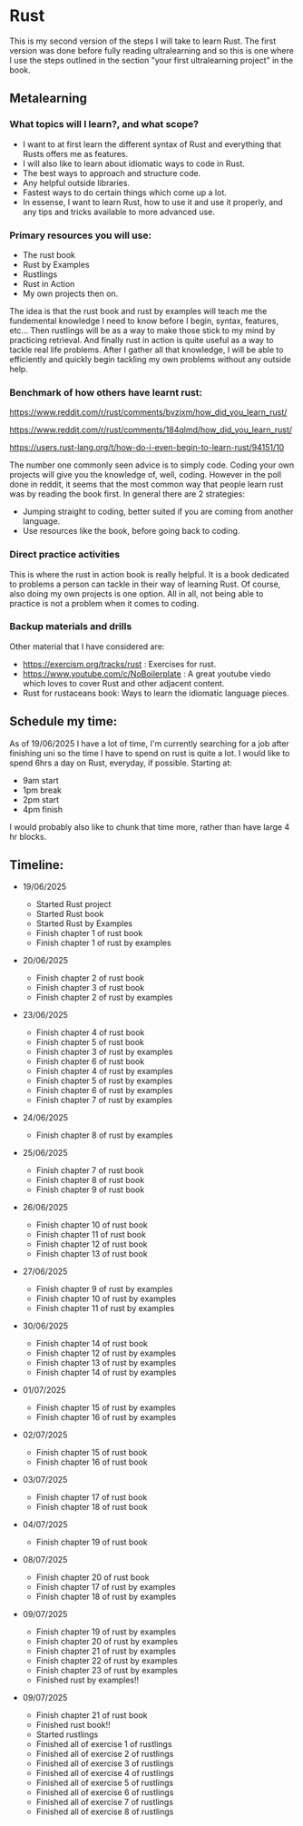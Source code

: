 # Rust

This is my second version of the steps I will take to learn Rust. The first version was done before fully reading ultralearning
and so this is one where I use the steps outlined in the section "your first ultralearning project" in the book.

## Metalearning

### What topics will I learn?, and what scope? 

- I want to at first learn the different syntax of Rust and everything that Rusts offers me as features. 
- I will also like to learn about idiomatic ways to code in Rust.
- The best ways to approach and structure code. 
- Any helpful outside libraries.
- Fastest ways to do certain things which come up a lot. 
- In essense, I want to learn Rust, how to use it and use it properly, and any tips and tricks available to more advanced use. 

### Primary resources you will use:

- The rust book
- Rust by Examples
- Rustlings
- Rust in Action
- My own projects then on. 

The idea is that the rust book and rust by examples will teach me the fundemental knowledge I need to know before I begin, syntax, features, etc...
Then rustlings will be as a way to make those stick to my mind by practicing retrieval. And finally rust in action is quite useful as a way to tackle
real life problems. After I gather all that knowledge, I will be able to efficiently and quickly begin tackling my own problems without any outside help. 

### Benchmark of how others have learnt rust: 

https://www.reddit.com/r/rust/comments/bvzjxm/how_did_you_learn_rust/

https://www.reddit.com/r/rust/comments/184qlmd/how_did_you_learn_rust/

https://users.rust-lang.org/t/how-do-i-even-begin-to-learn-rust/94151/10

The number one commonly seen advice is to simply code. Coding your own projects will give you the knowledge of, well, coding. 
However in the poll done in reddit, it seems that the most common way that people learn rust was by reading the book first. 
In general there are 2 strategies: 

- Jumping straight to coding, better suited if you are coming from another language.
- Use resources like the book, before going back to coding. 

### Direct practice activities

This is where the rust in action book is really helpful. It is a book dedicated to problems a person can tackle in their way of learning Rust. 
Of course, also doing my own projects is one option. All in all, not being able to practice is not a problem when it comes to coding. 

### Backup materials and drills

Other material that I have considered are: 

- https://exercism.org/tracks/rust : Exercises for rust.
- https://www.youtube.com/c/NoBoilerplate : A great youtube viedo which loves to cover Rust and other adjacent content. 
- Rust for rustaceans book: Ways to learn the idiomatic language pieces. 

## Schedule my time: 

As of 19/06/2025 I have a lot of time, I'm currently searching for a job after finishing uni so the time I have to spend on rust is quite a lot. 
I would like to spend 6hrs a day on Rust, everyday, if possible. Starting at:

- 9am start
- 1pm break
- 2pm start
- 4pm finish

I would probably also like to chunk that time more, rather than have large 4 hr blocks.

## Timeline:

- 19/06/2025
    - Started Rust project
    - Started Rust book
    - Started Rust by Examples
    - Finish chapter 1 of rust book
    - Finish chapter 1 of rust by examples

- 20/06/2025
    - Finish chapter 2 of rust book
    - Finish chapter 3 of rust book
    - Finish chapter 2 of rust by examples

- 23/06/2025
    - Finish chapter 4 of rust book
    - Finish chapter 5 of rust book
    - Finish chapter 3 of rust by examples
    - Finish chapter 6 of rust book
    - Finish chapter 4 of rust by examples
    - Finish chapter 5 of rust by examples
    - Finish chapter 6 of rust by examples
    - Finish chapter 7 of rust by examples

- 24/06/2025
    - Finish chapter 8 of rust by examples 

- 25/06/2025
    - Finish chapter 7 of rust book
    - Finish chapter 8 of rust book
    - Finish chapter 9 of rust book

- 26/06/2025
    - Finish chapter 10 of rust book
    - Finish chapter 11 of rust book
    - Finish chapter 12 of rust book
    - Finish chapter 13 of rust book

- 27/06/2025
    - Finish chapter 9 of rust by examples
    - Finish chapter 10 of rust by examples
    - Finish chapter 11 of rust by examples

- 30/06/2025
    - Finish chapter 14 of rust book
    - Finish chapter 12 of rust by examples
    - Finish chapter 13 of rust by examples
    - Finish chapter 14 of rust by examples

- 01/07/2025
    - Finish chapter 15 of rust by examples
    - Finish chapter 16 of rust by examples

- 02/07/2025
    - Finish chapter 15 of rust book
    - Finish chapter 16 of rust book

- 03/07/2025
    - Finish chapter 17 of rust book
    - Finish chapter 18 of rust book

- 04/07/2025
    - Finish chapter 19 of rust book

- 08/07/2025
    - Finish chapter 20 of rust book
    - Finish chapter 17 of rust by examples
    - Finish chapter 18 of rust by examples

- 09/07/2025
    - Finish chapter 19 of rust by examples
    - Finish chapter 20 of rust by examples
    - Finish chapter 21 of rust by examples
    - Finish chapter 22 of rust by examples
    - Finish chapter 23 of rust by examples
    - Finished rust by examples!!

- 09/07/2025
    - Finish chapter 21 of rust book
    - Finished rust book!!
    - Started rustlings
    - Finished all of exercise 1 of rustlings
    - Finished all of exercise 2 of rustlings
    - Finished all of exercise 3 of rustlings
    - Finished all of exercise 4 of rustlings
    - Finished all of exercise 5 of rustlings
    - Finished all of exercise 6 of rustlings
    - Finished all of exercise 7 of rustlings
    - Finished all of exercise 8 of rustlings
